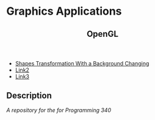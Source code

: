 

<h1>Graphics Applications</h1>
<p></p>
<p></p>

<header>
  <h2>OpenGL</h2>
</header>

<section>
  <nav >
    <ul>
      <li><a href="https://github.com/MarinaPollak/OpenGL/tree/main/ShapeTransformations/OpenGlWindows"> Shapes Transformation With a Background Changing</a></li>
      <li><a href="#">Link2</a></li>
      <li><a href="#">Link3</a></li>
    </ul>
  </nav>
  
  <article>
    <h2>Description</h2>
    <p><i>A repository for the for Programming 340</i></p>
  </article>
</section>



